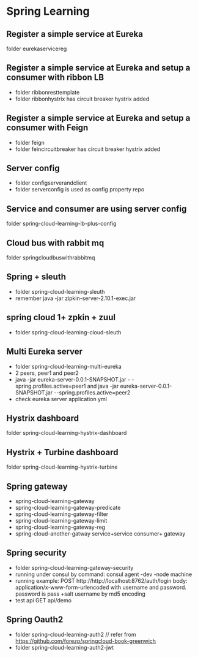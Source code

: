# Spring Learning
## Register a simple service at Eureka
folder eurekaservicereg
## Register a simple service at Eureka and setup a consumer with ribbon LB
- folder ribbonresttemplate
- folder ribbonhystrix has circuit breaker hystrix added
## Register a simple service at Eureka and setup a consumer with Feign
- folder feign
- folder feincircuitbreaker has circuit breaker hystrix added
## Server config
- folder configserverandclient
- folder serverconfig is used as config property repo
## Service and consumer are using server config
folder spring-cloud-learning-lb-plus-config
## Cloud bus with rabbit mq
folder springcloudbuswithrabbitmq
## Spring + sleuth
- folder spring-cloud-learning-sleuth
- remember java -jar zipkin-server-2.10.1-exec.jar
## spring cloud 1+ zpkin + zuul
- folder spring-cloud-learning-cloud-sleuth
## Multi Eureka server
- folder spring-cloud-learning-multi-eureka
- 2 peers, peer1 and peer2
- java -jar eureka-server-0.0.1-SNAPSHOT.jar - -spring.profiles.active=peer1 and java -jar eureka-server-0.0.1-SNAPSHOT.jar --spring.profiles.active=peer2
- check eureka server application yml
## Hystrix dashboard
folder spring-cloud-learning-hystrix-dashboard
## Hystrix + Turbine dashboard
folder spring-cloud-learning-hystrix-turbine
## Spring gateway
- spring-cloud-learning-gateway
- spring-cloud-learning-gateway-predicate
- spring-cloud-learning-gateway-filter
- spring-cloud-learning-gateway-limit
- spring-cloud-learning-gateway-reg
- spring-cloud-another-gatway    service+service consumer+ gateway
## Spring security
- folder spring-cloud-learning-gateway-security
- running under consul by command:  consul agent -dev -node machine
- running example:  POST http://http://localhost:8762/auth/login body: application/x-www-form-urlencoded with username and password. password is pass +salt username by md5 encoding
- test api GET api/demo

## Spring Oauth2
- folder spring-cloud-learning-auth2 // refer from https://github.com/forezp/springcloud-book-greenwich
- folder spring-cloud-learning-auth2-jwt
